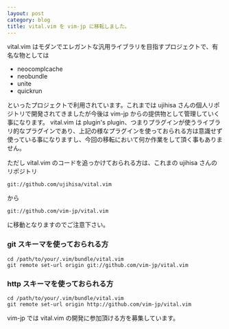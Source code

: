 ```yaml
---
layout: post
category: blog
title: vital.vim を vim-jp に移転しました。
---
```


vital.vim はモダンでエレガントな汎用ライブラリを目指すプロジェクトで、有名な物としては

* neocomplcache
* neobundle
* unite
* quickrun

といったプロジェクトで利用されています。これまでは ujihisa さんの個人リポジトリで開発されてきましたが今後は vim-jp からの提供物として管理していく事になります。
vital.vim は plugin's plugin、つまりプラグインが使うライブラリ的なプラグインであり、上記の様なプラグインを使っておられる方は意識せず使っている事になりますし、今回の移転において何か作業をして頂く事もありません。

ただし vital.vim のコードを追っかけておられる方は、これまの ujihisa さんのリポジトリ

    git://github.com/ujihisa/vital.vim

から

    git://github.com/vim-jp/vital.vim

に移動となりますのでご注意下さい。

### git スキーマを使っておられる方

    cd /path/to/your/.vim/bundle/vital.vim
    git remote set-url origin git://github.com/vim-jp/vital.vim 

### http スキーマを使っておられる方

    cd /path/to/your/.vim/bundle/vital.vim
    git remote set-url origin http://github.com/vim-jp/vital.vim 

vim-jp では vital.vim の開発に参加頂ける方を募集しています。
